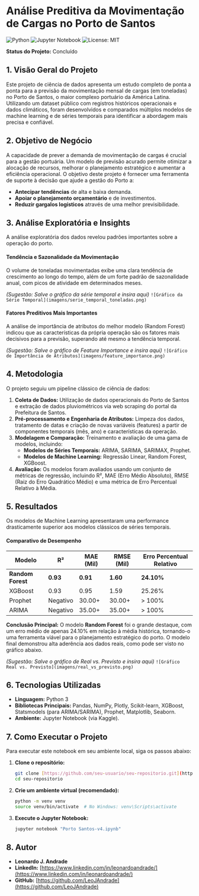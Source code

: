 # Análise Preditiva da Movimentação de Cargas no Porto de Santos

![Python](https://img.shields.io/badge/Python-3.9%2B-blue.svg)
![Jupyter Notebook](https://img.shields.io/badge/Jupyter-Notebook-orange.svg)
![License: MIT](https://img.shields.io/badge/License-MIT-yellow.svg)

**Status do Projeto:** Concluído

## 1. Visão Geral do Projeto
Este projeto de ciência de dados apresenta um estudo completo de ponta a ponta para a previsão da movimentação mensal de cargas (em toneladas) no Porto de Santos, o maior complexo portuário da América Latina. Utilizando um dataset público com registros históricos operacionais e dados climáticos, foram desenvolvidos e comparados múltiplos modelos de machine learning e de séries temporais para identificar a abordagem mais precisa e confiável.

## 2. Objetivo de Negócio
A capacidade de prever a demanda de movimentação de cargas é crucial para a gestão portuária. Um modelo de previsão acurado permite otimizar a alocação de recursos, melhorar o planejamento estratégico e aumentar a eficiência operacional. O objetivo deste projeto é fornecer uma ferramenta de suporte à decisão que ajude a gestão do Porto a:
* **Antecipar tendências** de alta e baixa demanda.
* **Apoiar o planejamento orçamentário** e de investimentos.
* **Reduzir gargalos logísticos** através de uma melhor previsibilidade.

## 3. Análise Exploratória e Insights
A análise exploratória dos dados revelou padrões importantes sobre a operação do porto.

#### Tendência e Sazonalidade da Movimentação
O volume de toneladas movimentadas exibe uma clara tendência de crescimento ao longo do tempo, além de um forte padrão de sazonalidade anual, com picos de atividade em determinados meses.

*(Sugestão: Salve o gráfico da série temporal e insira aqui)*
`![Gráfico da Série Temporal](imagens/serie_temporal_toneladas.png)`

#### Fatores Preditivos Mais Importantes
A análise de importância de atributos do melhor modelo (Random Forest) indicou que as características da própria operação são os fatores mais decisivos para a previsão, superando até mesmo a tendência temporal.

*(Sugestão: Salve o gráfico de Feature Importance e insira aqui)*
`![Gráfico de Importância de Atributos](imagens/feature_importance.png)`

## 4. Metodologia
O projeto seguiu um pipeline clássico de ciência de dados:
1.  **Coleta de Dados:** Utilização de dados operacionais do Porto de Santos e extração de dados pluviométricos via web scraping do portal da Prefeitura de Santos.
2.  **Pré-processamento e Engenharia de Atributos:** Limpeza dos dados, tratamento de datas e criação de novas variáveis (features) a partir de componentes temporais (mês, ano) e características da operação.
3.  **Modelagem e Comparação:** Treinamento e avaliação de uma gama de modelos, incluindo:
    * **Modelos de Séries Temporais:** ARIMA, SARIMA, SARIMAX, Prophet.
    * **Modelos de Machine Learning:** Regressão Linear, Random Forest, XGBoost.
4.  **Avaliação:** Os modelos foram avaliados usando um conjunto de métricas de regressão, incluindo R², MAE (Erro Médio Absoluto), RMSE (Raiz do Erro Quadrático Médio) e uma métrica de Erro Percentual Relativo à Média.

## 5. Resultados
Os modelos de Machine Learning apresentaram uma performance drasticamente superior aos modelos clássicos de séries temporais.

#### Comparativo de Desempenho
| Modelo          | R²     | MAE (Mil) | RMSE (Mil) | Erro Percentual Relativo |
| --------------- | ------ | --------------------- | ---------------------- | ------------------------ |
| **Random Forest** | **0.93** | **0.91** | **1.60** | **24.10%** |
| XGBoost         | 0.93   | 0.95                  | 1.59                   | 25.26%                   |
| Prophet         | Negativo | 30.00+                | 30.00+                 | > 100%                   |
| ARIMA           | Negativo | 35.00+                | 35.00+                 | > 100%                   |

**Conclusão Principal:** O modelo **Random Forest** foi o grande destaque, com um erro médio de apenas 24.10% em relação à média histórica, tornando-o uma ferramenta viável para o planejamento estratégico do porto. O modelo final demonstrou alta aderência aos dados reais, como pode ser visto no gráfico abaixo.

*(Sugestão: Salve o gráfico de Real vs. Previsto e insira aqui)*
`![Gráfico Real vs. Previsto](imagens/real_vs_previsto.png)`

## 6. Tecnologias Utilizadas
* **Linguagem:** Python 3
* **Bibliotecas Principais:** Pandas, NumPy, Plotly, Scikit-learn, XGBoost, Statsmodels (para ARIMA/SARIMA), Prophet, Matplotlib, Seaborn.
* **Ambiente:** Jupyter Notebook (via Kaggle).

## 7. Como Executar o Projeto
Para executar este notebook em seu ambiente local, siga os passos abaixo:

1.  **Clone o repositório:**
    ```bash
    git clone [https://github.com/seu-usuario/seu-repositorio.git](https://github.com/seu-usuario/seu-repositorio.git)
    cd seu-repositorio
    ```
2.  **Crie um ambiente virtual (recomendado):**
    ```bash
    python -m venv venv
    source venv/bin/activate  # No Windows: venv\Scripts\activate
    ```
3.  **Execute o Jupyter Notebook:**
    ```bash
    jupyter notebook "Porto Santos-v4.ipynb"
    ```

## 8. Autor
* **Leonardo J. Andrade**
* **LinkedIn:** [https://www.linkedin.com/in/leonardoandrade/](https://www.linkedin.com/in/leonardoandrade/)
* **GitHub:** [https://github.com/LeoJAndrade](https://github.com/LeoJAndrade)
